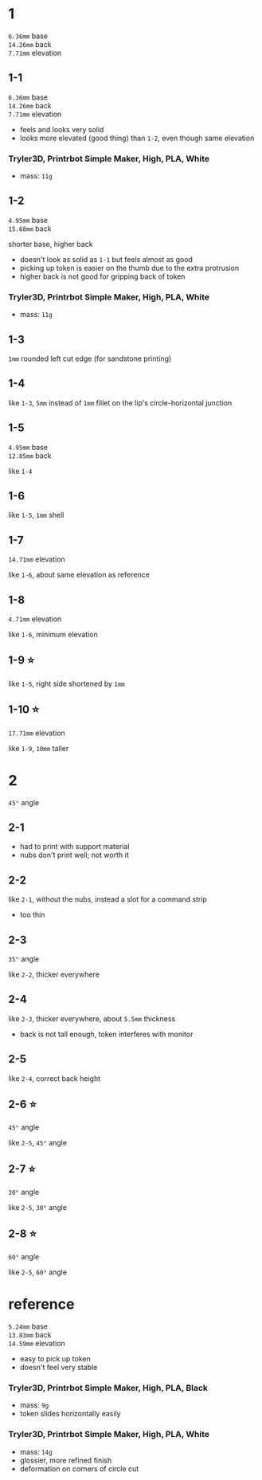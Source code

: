 # 1
`6.36mm` base  
`14.26mm` back  
`7.71mm` elevation


## 1-1
`6.36mm` base  
`14.26mm` back  
`7.71mm` elevation

* feels and looks very solid
* looks more elevated (good thing) than `1-2`, even though same elevation

### Tryler3D, Printrbot Simple Maker, High, PLA, White
* mass: `11g`


## 1-2
`4.95mm` base  
`15.68mm` back

shorter base, higher back
* doesn't look as solid as `1-1` but feels almost as good
* picking up token is easier on the thumb due to the extra protrusion
* higher back is not good for gripping back of token

### Tryler3D, Printrbot Simple Maker, High, PLA, White
* mass: `11g`


## 1-3
`1mm` rounded left cut edge (for sandstone printing)


## 1-4
like `1-3`, `5mm` instead of `1mm` fillet on the lip's circle-horizontal junction


## 1-5
`4.95mm` base  
`12.85mm` back

like `1-4`


## 1-6
like `1-5`, `1mm` shell


## 1-7
`14.71mm` elevation

like `1-6`, about same elevation as reference


## 1-8
`4.71mm` elevation

like `1-6`, minimum elevation


## 1-9 :star:
like `1-5`, right side shortened by `1mm`


## 1-10 :star:
`17.71mm` elevation

like `1-9`, `10mm` taller



# 2
`45°` angle

## 2-1
* had to print with support material
* nubs don't print well; not worth it


## 2-2
like `2-1`, without the nubs, instead a slot for a command strip

* too thin


## 2-3
`35°` angle

like `2-2`, thicker everywhere


## 2-4
like `2-3`, thicker everywhere, about `5.5mm` thickness

* back is not tall enough, token interferes with monitor


## 2-5
like `2-4`, correct back height


## 2-6 :star:
`45°` angle

like `2-5`, `45°` angle


## 2-7 :star:
`30°` angle

like `2-5`, `30°` angle


## 2-8 :star:
`60°` angle

like `2-5`, `60°` angle



# reference
`5.24mm` base  
`13.83mm` back  
`14.59mm` elevation
* easy to pick up token
* doesn't feel very stable

### Tryler3D, Printrbot Simple Maker, High, PLA, Black
* mass: `9g`
* token slides horizontally easily

### Tryler3D, Printrbot Simple Maker, High, PLA, White
* mass: `14g`
* glossier, more refined finish
* deformation on corners of circle cut
